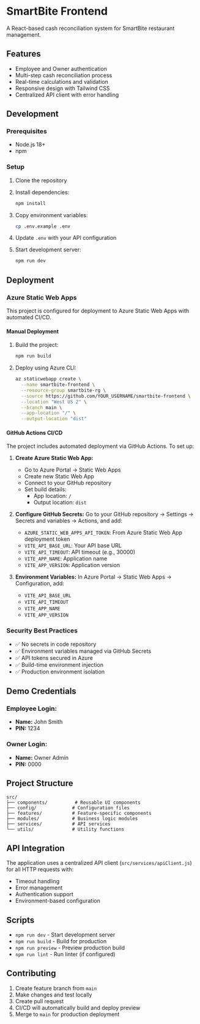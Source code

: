 # SmartBite Frontend

A React-based cash reconciliation system for SmartBite restaurant management.

## Features

- Employee and Owner authentication
- Multi-step cash reconciliation process
- Real-time calculations and validation
- Responsive design with Tailwind CSS
- Centralized API client with error handling

## Development

### Prerequisites

- Node.js 18+
- npm

### Setup

1. Clone the repository
2. Install dependencies:
   ```bash
   npm install
   ```

3. Copy environment variables:
   ```bash
   cp .env.example .env
   ```

4. Update `.env` with your API configuration

5. Start development server:
   ```bash
   npm run dev
   ```

## Deployment

### Azure Static Web Apps

This project is configured for deployment to Azure Static Web Apps with automated CI/CD.

#### Manual Deployment

1. Build the project:
   ```bash
   npm run build
   ```

2. Deploy using Azure CLI:
   ```bash
   az staticwebapp create \
     --name smartbite-frontend \
     --resource-group smartbite-rg \
     --source https://github.com/YOUR_USERNAME/smartbite-frontend \
     --location "West US 2" \
     --branch main \
     --app-location "/" \
     --output-location "dist"
   ```

#### GitHub Actions CI/CD

The project includes automated deployment via GitHub Actions. To set up:

1. **Create Azure Static Web App:**
   - Go to Azure Portal → Static Web Apps
   - Create new Static Web App
   - Connect to your GitHub repository
   - Set build details:
     - App location: `/`
     - Output location: `dist`

2. **Configure GitHub Secrets:**
   Go to your GitHub repository → Settings → Secrets and variables → Actions, and add:

   - `AZURE_STATIC_WEB_APPS_API_TOKEN`: From Azure Static Web App deployment token
   - `VITE_API_BASE_URL`: Your API base URL
   - `VITE_API_TIMEOUT`: API timeout (e.g., 30000)
   - `VITE_APP_NAME`: Application name
   - `VITE_APP_VERSION`: Application version

3. **Environment Variables:**
   In Azure Portal → Static Web Apps → Configuration, add:
   - `VITE_API_BASE_URL`
   - `VITE_API_TIMEOUT`
   - `VITE_APP_NAME`
   - `VITE_APP_VERSION`

### Security Best Practices

- ✅ No secrets in code repository
- ✅ Environment variables managed via GitHub Secrets
- ✅ API tokens secured in Azure
- ✅ Build-time environment injection
- ✅ Production environment isolation

## Demo Credentials

### Employee Login:
- **Name:** John Smith
- **PIN:** 1234

### Owner Login:
- **Name:** Owner Admin
- **PIN:** 0000

## Project Structure

```
src/
├── components/          # Reusable UI components
├── config/             # Configuration files
├── features/           # Feature-specific components
├── modules/            # Business logic modules
├── services/           # API services
└── utils/              # Utility functions
```

## API Integration

The application uses a centralized API client (`src/services/apiClient.js`) for all HTTP requests with:

- Timeout handling
- Error management
- Authentication support
- Environment-based configuration

## Scripts

- `npm run dev` - Start development server
- `npm run build` - Build for production
- `npm run preview` - Preview production build
- `npm run lint` - Run linter (if configured)

## Contributing

1. Create feature branch from `main`
2. Make changes and test locally
3. Create pull request
4. CI/CD will automatically build and deploy preview
5. Merge to `main` for production deployment